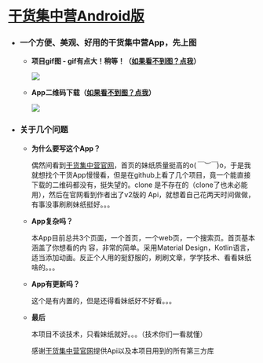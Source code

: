 # [干货集中营Android版](https://github.com/renhuan2015/ganhuo)

- ### 一个方便、美观、好用的干货集中营App，先上图

  - **项目gif图 - gif有点大！稍等！（[如果看不到图？点我](https://gitee.com/renhuan/resource/blob/master/art/ganhuo.gif)）**    
  
    ![](https://github.com/renhuan2015/ganhuo/blob/master/app/art/ganhuo.gif)
    
  - **App二维码下载（[如果看不到图？点我](https://gitee.com/renhuan/resource/blob/master/art/qr.png)）**    
  
    ![](https://github.com/renhuan2015/ganhuo/blob/master/app/art/qr.png)

- ### 关于几个问题

  - **为什么要写这个App？**

    偶然间看到[干货集中营官网](https://gank.io/)，首页的妹纸质量挺高的o(*￣︶￣*)o，于是我就想找个干货App慢慢看，但是在github上看了几个项目，竟一个能直接下载的二维码都没有，挺失望的。clone 是不存在的（clone了也未必能用），然后在官网看到作者出了v2版的 Api，就想着自己花两天时间做做，有事没事刷刷妹纸挺好。。。

  - **App复杂吗？**

    本App目前总共3个页面，一个首页，一个web页，一个搜索页。首页基本涵盖了你想看的内 容，非常的简单。采用Material Design，Kotlin语言，适当添加动画。反正个人用的挺舒服的，刷刷文章，学学技术、看看妹纸啥的。。。

  - **App有更新吗？**

    这个是有内置的，但是还得看妹纸好不好看。。。

  - **最后**

    本项目不谈技术，只看妹纸就好。。。（技术你们一看就懂）

    感谢[干货集中营官网](https://gank.io/)提供Api以及本项目用到的所有第三方库
